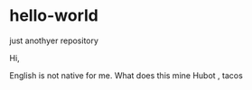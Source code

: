 # hello-world
just anothуer repository

Hi,

English is not native for me. 
What does this mine  Hubot , tacos 
